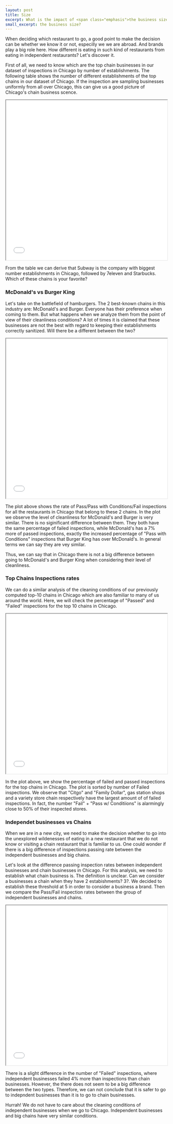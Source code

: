 ```yaml
---
layout: post
title: Size
excerpt: What is the impact of <span class="emphasis">the business size</span>?
small_excerpt: the business size?
---
```


<!-- <h2> What is the impact of <span class="">the business size</span>?</h2> -->

When deciding which restaurant to go, a good point to make the decision can be whether we know it or not, especilly we we are abroad. And brands play a big role here. How different is eating in such kind of restaurants from eating in independent restaurants? Let's discover it.

First of  all, we need to know which are the top chain businesses in our dataset of inspections in Chicago by number of establishments. The following table shows the number of different establishments of the top chains in our dataset of Chicago. If the inspection are sampling businesses uniformly from all over Chicago, this can give us a good picture of Chicago's chain business scence.

<iframe src="{{ site.baseurl }}/images/tableTopChains.html" style="width: 100%; height: 500px; frameborder='0'"></iframe>

From the table we can derive that Subway is the company with biggest number establishments in Chicago, followed by 7eleven and Starbucks. Which of these chains is your favorite? 

<h3> McDonald's vs Burger King </h3>

Let's take on the battlefield of hamburgers. The 2 best-known chains in this industry are: McDonald's and Burger. Everyone has their preference when coming to them. But what happens when we analyze them from the point of view of their cleanliness conditions? A lot of times it is claimed that these businesses are not the best with regard to keeping their establishments correctly sanitized. Will there be a different between the two?

<iframe src="{{ site.baseurl }}/images/MC_vs_BG.html" style="width: 100%; height: 500px; frameborder='0'"></iframe>

The plot above shows the rate of Pass/Pass with Conditions/Fail inspections for all the restaurants in Chicago that belong to these 2 chains. In the plot we observe the level of cleanliness for McDonald's and Burger is very similar. There is no siginificant difference between them. They both have the same percentage of failed inspections, while McDonald's has a 7% more of passed inspections, exactly the increased percentage of "Pass with Conditions" inspections that Burger King has over McDonald's. In general terms we can say they are vey similar.

Thus, we can say that in Chicago there is not a big difference between going to McDonald's and Burger King when considering their level of cleanliness.

<h3> Top Chains Inspections rates</h3>

We can do a similar analysis of the cleaning conditions of our previously computed top-10 chains in Chicago which are also familiar to many of us around the world. Here, we will check the percentage of "Passed" and "Failed" inspections for the top 10 chains in Chicago.

<iframe src="{{ site.baseurl }}/images/allTopChains.html" style="width: 100%; height: 500px; frameborder='0'"></iframe>

In the plot above, we show the percentage of failed and passed inspections for the top chains in Chicago. The plot is sorted by number of Failed inspections. We observe that "Citgo" and "Family Dollar", gas station shops and a variety store chain respectively have the largest amount of of failed inspections. In fact, the number "Fail" + "Pass w/ Conditiions" is alarmingly close to 50% of their inspected stores.

<h3> Independet businesses vs Chains</h3>

When we are in a new city, we need to make the decision whether to go into the unexplored wildenesses of eating in a new restaurant that we do not know or visiting a chain restaurant that is familiar to us. One could wonder if there is a big difference of inspections passing rate between the independent businesses and big chains. 

Let's look at the difference passing inspection rates between independent businesses and chain businesses in Chicago. For this analysis, we need to establish what chain business is. The definition is unclear. Can we consider a businesses a chain when they have 2 estabishments? 3?. We decided to establish these threshold at 5 in order to consider a business a brand. Then we compare the Pass/Fail inspection rates between the group of independent businesses and chains.

<iframe src="{{ site.baseurl }}/images/independent_vs_chain.html" style="width: 100%; height: 500px; frameborder='0'"></iframe>

There is a slight difference in the number of "Failed" inspections, where independent businesses failed 4% more than inspections than chain businesses. However, the there does not seem to be a big difference between the two types. Therefore, we can not conclude that it is safer to go to indepndent businesses than it is to go to chain businesses. 

Hurrah! We do not have to care about the cleaning conditions of independent businesses when we go to Chicago. Independent businesses and big chains have very similar conditions.